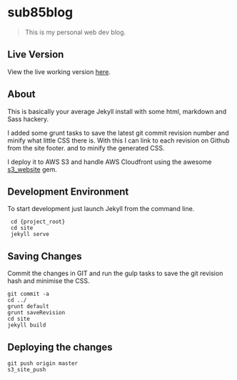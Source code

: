 # sub85blog

> This is my personal web dev blog.

## Live Version

View the live working version [here](http://blog.sub85.com).

## About

This is basically your average Jekyll install with some html, markdown and Sass hackery.

I added some grunt tasks to save the latest git commit revision number and minify what little CSS there is. 
With this I can link to each revision on Github from the site footer. and to minify the generated CSS.

I deploy it to AWS S3 and handle AWS Cloudfront using the awesome [s3_website](https://github.com/laurilehmijoki/s3_website) gem.

## Development Environment

To start development just launch Jekyll from the command line.

     cd {project_root}
     cd site
     jekyll serve

## Saving Changes

Commit the changes in GIT and run the gulp tasks to save the git revision hash and minimise the CSS.

    git commit -a
    cd ../
    grunt default
    grunt saveRevision
    cd site
    jekyll build

## Deploying the changes

    git push origin master
    s3_site_push

